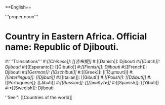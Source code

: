 ==English==

'''proper noun'''

# Country in Eastern Africa. Official name: Republic of Djibouti.
#:'''Translations'''
#:*[[Chinese]]: [[吉布提]]
#:*[[Danish]]: Djibouti
#:*[[Dutch]]: Djibouti
#:*[[Esperanto]]: [[Ĝibutio]]
#:*[[Finnish]]: Djibouti
#:*[[French]]: Djibouti
#:*[[German]]: [[Dschibuti]]
#:*[[Greek]]: [[Τζιμπουτί]]
#:*[[Interlingua]]: [[Djibuti]]
#:*[[Italian]]: [[Gibuti]]
#:*[[Polish]]: [[Dżibuti]]
#:*[[Portuguese]]: [[Jibuti]]
#:*[[Russian]]: [[Джибути]]
#:*[[Spanish]]: [[Yibuti]]
#:*[[Swedish]]: Djibouti

''See'': [[Countries of the world]]